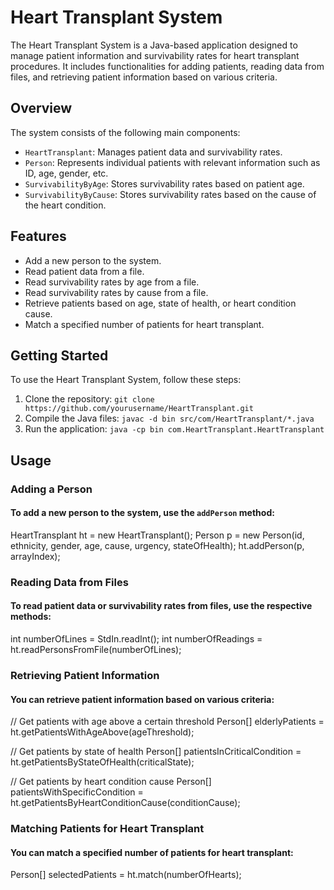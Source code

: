 # Heart Transplant System

The Heart Transplant System is a Java-based application designed to manage patient information and survivability rates for heart transplant procedures. It includes functionalities for adding patients, reading data from files, and retrieving patient information based on various criteria.

## Overview

The system consists of the following main components:

- `HeartTransplant`: Manages patient data and survivability rates.
- `Person`: Represents individual patients with relevant information such as ID, age, gender, etc.
- `SurvivabilityByAge`: Stores survivability rates based on patient age.
- `SurvivabilityByCause`: Stores survivability rates based on the cause of the heart condition.

## Features

- Add a new person to the system.
- Read patient data from a file.
- Read survivability rates by age from a file.
- Read survivability rates by cause from a file.
- Retrieve patients based on age, state of health, or heart condition cause.
- Match a specified number of patients for heart transplant.

## Getting Started

To use the Heart Transplant System, follow these steps:

1. Clone the repository: `git clone https://github.com/yourusername/HeartTransplant.git`
2. Compile the Java files: `javac -d bin src/com/HeartTransplant/*.java`
3. Run the application: `java -cp bin com.HeartTransplant.HeartTransplant`

## Usage

### Adding a Person
#### To add a new person to the system, use the `addPerson` method:
 HeartTransplant ht = new HeartTransplant();
Person p = new Person(id, ethnicity, gender, age, cause, urgency, stateOfHealth);
ht.addPerson(p, arrayIndex); 

### Reading Data from Files
#### To read patient data or survivability rates from files, use the respective methods:

int numberOfLines = StdIn.readInt();
int numberOfReadings = ht.readPersonsFromFile(numberOfLines);

### Retrieving Patient Information
#### You can retrieve patient information based on various criteria:

// Get patients with age above a certain threshold
Person[] elderlyPatients = ht.getPatientsWithAgeAbove(ageThreshold);

// Get patients by state of health
Person[] patientsInCriticalCondition = ht.getPatientsByStateOfHealth(criticalState);

// Get patients by heart condition cause
Person[] patientsWithSpecificCondition = ht.getPatientsByHeartConditionCause(conditionCause);

### Matching Patients for Heart Transplant
#### You can match a specified number of patients for heart transplant:

Person[] selectedPatients = ht.match(numberOfHearts);
